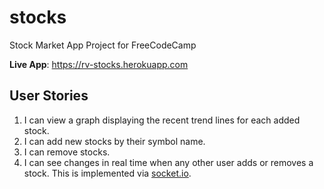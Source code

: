 # stocks
Stock Market App Project for FreeCodeCamp

**Live App**: https://rv-stocks.herokuapp.com

## User Stories
1. I can view a graph displaying the recent trend lines for each added stock.
2. I can add new stocks by their symbol name.
3. I can remove stocks.
4. I can see changes in real time when any other user adds or removes a stock. This is implemented via [socket.io](https://github.com/socketio/socket.io).
